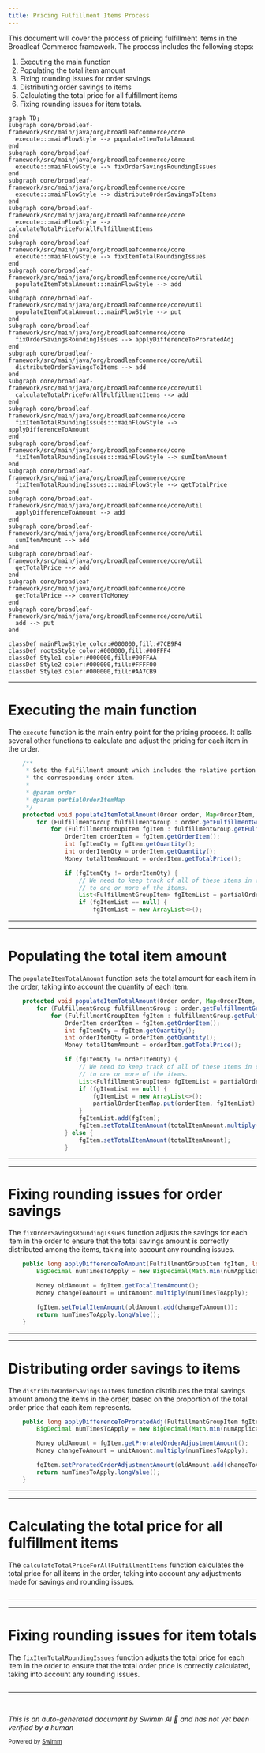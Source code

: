```yaml
---
title: Pricing Fulfillment Items Process
---
```

This document will cover the process of pricing fulfillment items in the Broadleaf Commerce framework. The process includes the following steps:

1. Executing the main function
2. Populating the total item amount
3. Fixing rounding issues for order savings
4. Distributing order savings to items
5. Calculating the total price for all fulfillment items
6. Fixing rounding issues for item totals.

```mermaid
graph TD;
subgraph core/broadleaf-framework/src/main/java/org/broadleafcommerce/core
  execute:::mainFlowStyle --> populateItemTotalAmount
end
subgraph core/broadleaf-framework/src/main/java/org/broadleafcommerce/core
  execute:::mainFlowStyle --> fixOrderSavingsRoundingIssues
end
subgraph core/broadleaf-framework/src/main/java/org/broadleafcommerce/core
  execute:::mainFlowStyle --> distributeOrderSavingsToItems
end
subgraph core/broadleaf-framework/src/main/java/org/broadleafcommerce/core
  execute:::mainFlowStyle --> calculateTotalPriceForAllFulfillmentItems
end
subgraph core/broadleaf-framework/src/main/java/org/broadleafcommerce/core
  execute:::mainFlowStyle --> fixItemTotalRoundingIssues
end
subgraph core/broadleaf-framework/src/main/java/org/broadleafcommerce/core/util
  populateItemTotalAmount:::mainFlowStyle --> add
end
subgraph core/broadleaf-framework/src/main/java/org/broadleafcommerce/core/util
  populateItemTotalAmount:::mainFlowStyle --> put
end
subgraph core/broadleaf-framework/src/main/java/org/broadleafcommerce/core
  fixOrderSavingsRoundingIssues --> applyDifferenceToProratedAdj
end
subgraph core/broadleaf-framework/src/main/java/org/broadleafcommerce/core/util
  distributeOrderSavingsToItems --> add
end
subgraph core/broadleaf-framework/src/main/java/org/broadleafcommerce/core/util
  calculateTotalPriceForAllFulfillmentItems --> add
end
subgraph core/broadleaf-framework/src/main/java/org/broadleafcommerce/core
  fixItemTotalRoundingIssues:::mainFlowStyle --> applyDifferenceToAmount
end
subgraph core/broadleaf-framework/src/main/java/org/broadleafcommerce/core
  fixItemTotalRoundingIssues:::mainFlowStyle --> sumItemAmount
end
subgraph core/broadleaf-framework/src/main/java/org/broadleafcommerce/core
  fixItemTotalRoundingIssues:::mainFlowStyle --> getTotalPrice
end
subgraph core/broadleaf-framework/src/main/java/org/broadleafcommerce/core/util
  applyDifferenceToAmount --> add
end
subgraph core/broadleaf-framework/src/main/java/org/broadleafcommerce/core/util
  sumItemAmount --> add
end
subgraph core/broadleaf-framework/src/main/java/org/broadleafcommerce/core/util
  getTotalPrice --> add
end
subgraph core/broadleaf-framework/src/main/java/org/broadleafcommerce/core
  getTotalPrice --> convertToMoney
end
subgraph core/broadleaf-framework/src/main/java/org/broadleafcommerce/core/util
  add --> put
end

classDef mainFlowStyle color:#000000,fill:#7CB9F4
classDef rootsStyle color:#000000,fill:#00FFF4
classDef Style1 color:#000000,fill:#00FFAA
classDef Style2 color:#000000,fill:#FFFF00
classDef Style3 color:#000000,fill:#AA7CB9
```

<SwmSnippet path="/core/broadleaf-framework/src/main/java/org/broadleafcommerce/core/pricing/service/workflow/FulfillmentItemPricingActivity.java" line="104">

---

# Executing the main function

The `execute` function is the main entry point for the pricing process. It calls several other functions to calculate and adjust the pricing for each item in the order.

```java
    /**
     * Sets the fulfillment amount which includes the relative portion of the total price for 
     * the corresponding order item.
     * 
     * @param order
     * @param partialOrderItemMap
     */
    protected void populateItemTotalAmount(Order order, Map<OrderItem, List<FulfillmentGroupItem>> partialOrderItemMap) {
        for (FulfillmentGroup fulfillmentGroup : order.getFulfillmentGroups()) {
            for (FulfillmentGroupItem fgItem : fulfillmentGroup.getFulfillmentGroupItems()) {
                OrderItem orderItem = fgItem.getOrderItem();
                int fgItemQty = fgItem.getQuantity();
                int orderItemQty = orderItem.getQuantity();
                Money totalItemAmount = orderItem.getTotalPrice();

                if (fgItemQty != orderItemQty) {
                    // We need to keep track of all of these items in case we need to distribute a remainder 
                    // to one or more of the items.
                    List<FulfillmentGroupItem> fgItemList = partialOrderItemMap.get(orderItem);
                    if (fgItemList == null) {
                        fgItemList = new ArrayList<>();
```

---

</SwmSnippet>

<SwmSnippet path="/core/broadleaf-framework/src/main/java/org/broadleafcommerce/core/pricing/service/workflow/FulfillmentItemPricingActivity.java" line="111">

---

# Populating the total item amount

The `populateItemTotalAmount` function sets the total amount for each item in the order, taking into account the quantity of each item.

```java
    protected void populateItemTotalAmount(Order order, Map<OrderItem, List<FulfillmentGroupItem>> partialOrderItemMap) {
        for (FulfillmentGroup fulfillmentGroup : order.getFulfillmentGroups()) {
            for (FulfillmentGroupItem fgItem : fulfillmentGroup.getFulfillmentGroupItems()) {
                OrderItem orderItem = fgItem.getOrderItem();
                int fgItemQty = fgItem.getQuantity();
                int orderItemQty = orderItem.getQuantity();
                Money totalItemAmount = orderItem.getTotalPrice();

                if (fgItemQty != orderItemQty) {
                    // We need to keep track of all of these items in case we need to distribute a remainder 
                    // to one or more of the items.
                    List<FulfillmentGroupItem> fgItemList = partialOrderItemMap.get(orderItem);
                    if (fgItemList == null) {
                        fgItemList = new ArrayList<>();
                        partialOrderItemMap.put(orderItem, fgItemList);
                    }
                    fgItemList.add(fgItem);
                    fgItem.setTotalItemAmount(totalItemAmount.multiply(fgItemQty).divide(orderItemQty));
                } else {
                    fgItem.setTotalItemAmount(totalItemAmount);
                }
```

---

</SwmSnippet>

<SwmSnippet path="/core/broadleaf-framework/src/main/java/org/broadleafcommerce/core/pricing/service/workflow/FulfillmentItemPricingActivity.java" line="295">

---

# Fixing rounding issues for order savings

The `fixOrderSavingsRoundingIssues` function adjusts the savings for each item in the order to ensure that the total savings amount is correctly distributed among the items, taking into account any rounding issues.

```java
    public long applyDifferenceToAmount(FulfillmentGroupItem fgItem, long numApplicationsNeeded, Money unitAmount) {
        BigDecimal numTimesToApply = new BigDecimal(Math.min(numApplicationsNeeded, fgItem.getQuantity()));

        Money oldAmount = fgItem.getTotalItemAmount();
        Money changeToAmount = unitAmount.multiply(numTimesToApply);

        fgItem.setTotalItemAmount(oldAmount.add(changeToAmount));
        return numTimesToApply.longValue();
    }
```

---

</SwmSnippet>

<SwmSnippet path="/core/broadleaf-framework/src/main/java/org/broadleafcommerce/core/pricing/service/workflow/FulfillmentItemPricingActivity.java" line="305">

---

# Distributing order savings to items

The `distributeOrderSavingsToItems` function distributes the total savings amount among the items in the order, based on the proportion of the total order price that each item represents.

```java
    public long applyDifferenceToProratedAdj(FulfillmentGroupItem fgItem, long numApplicationsNeeded, Money unitAmount) {
        BigDecimal numTimesToApply = new BigDecimal(Math.min(numApplicationsNeeded, fgItem.getQuantity()));

        Money oldAmount = fgItem.getProratedOrderAdjustmentAmount();
        Money changeToAmount = unitAmount.multiply(numTimesToApply);

        fgItem.setProratedOrderAdjustmentAmount(oldAmount.add(changeToAmount));
        return numTimesToApply.longValue();
    }
```

---

</SwmSnippet>

<SwmSnippet path="/core/broadleaf-framework/src/main/java/org/broadleafcommerce/core/pricing/service/workflow/FulfillmentItemPricingActivity.java" line="593">

---

# Calculating the total price for all fulfillment items

The `calculateTotalPriceForAllFulfillmentItems` function calculates the total price for all items in the order, taking into account any adjustments made for savings and rounding issues.

```java

```

---

</SwmSnippet>

<SwmSnippet path="/core/broadleaf-framework/src/main/java/org/broadleafcommerce/core/pricing/service/workflow/FulfillmentItemPricingActivity.java" line="593">

---

# Fixing rounding issues for item totals

The `fixItemTotalRoundingIssues` function adjusts the total price for each item in the order to ensure that the total order price is correctly calculated, taking into account any rounding issues.

```java

```

---

</SwmSnippet>

&nbsp;

*This is an auto-generated document by Swimm AI 🌊 and has not yet been verified by a human*

<SwmMeta version="3.0.0" repo-id="Z2l0aHViJTNBJTNBQnJvYWRsZWFmQ29tbWVyY2UtZGVtbyUzQSUzQWdpbGFkbmF2b3Q=" repo-name="BroadleafCommerce-demo" doc-type="flows"><sup>Powered by [Swimm](/)</sup></SwmMeta>
